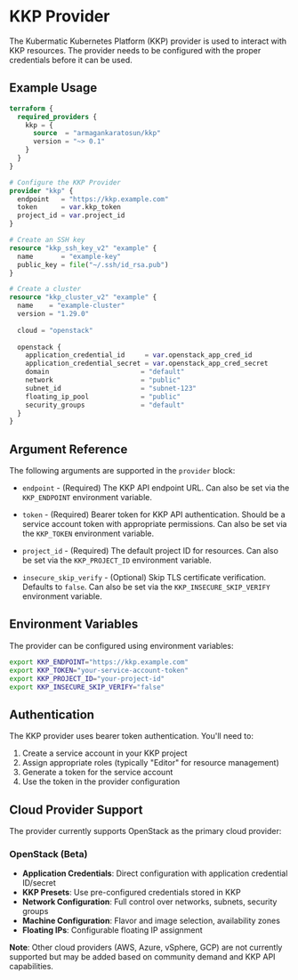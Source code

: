 # KKP Provider

The Kubermatic Kubernetes Platform (KKP) provider is used to interact with KKP resources. The provider needs to be configured with the proper credentials before it can be used.

## Example Usage

```terraform
terraform {
  required_providers {
    kkp = {
      source  = "armagankaratosun/kkp"
      version = "~> 0.1"
    }
  }
}

# Configure the KKP Provider
provider "kkp" {
  endpoint   = "https://kkp.example.com"
  token      = var.kkp_token
  project_id = var.project_id
}

# Create an SSH key
resource "kkp_ssh_key_v2" "example" {
  name       = "example-key"
  public_key = file("~/.ssh/id_rsa.pub")
}

# Create a cluster
resource "kkp_cluster_v2" "example" {
  name    = "example-cluster"
  version = "1.29.0"
  
  cloud = "openstack"
  
  openstack {
    application_credential_id     = var.openstack_app_cred_id
    application_credential_secret = var.openstack_app_cred_secret
    domain                       = "default"
    network                      = "public"
    subnet_id                    = "subnet-123"
    floating_ip_pool             = "public"
    security_groups              = "default"
  }
}
```

## Argument Reference

The following arguments are supported in the `provider` block:

- `endpoint` - (Required) The KKP API endpoint URL. Can also be set via the `KKP_ENDPOINT` environment variable.

- `token` - (Required) Bearer token for KKP API authentication. Should be a service account token with appropriate permissions. Can also be set via the `KKP_TOKEN` environment variable.

- `project_id` - (Required) The default project ID for resources. Can also be set via the `KKP_PROJECT_ID` environment variable.

- `insecure_skip_verify` - (Optional) Skip TLS certificate verification. Defaults to `false`. Can also be set via the `KKP_INSECURE_SKIP_VERIFY` environment variable.

## Environment Variables

The provider can be configured using environment variables:

```bash
export KKP_ENDPOINT="https://kkp.example.com"
export KKP_TOKEN="your-service-account-token"
export KKP_PROJECT_ID="your-project-id"
export KKP_INSECURE_SKIP_VERIFY="false"
```

## Authentication

The KKP provider uses bearer token authentication. You'll need to:

1. Create a service account in your KKP project
2. Assign appropriate roles (typically "Editor" for resource management)
3. Generate a token for the service account
4. Use the token in the provider configuration

## Cloud Provider Support

The provider currently supports OpenStack as the primary cloud provider:

### OpenStack (Beta)
- **Application Credentials**: Direct configuration with application credential ID/secret
- **KKP Presets**: Use pre-configured credentials stored in KKP
- **Network Configuration**: Full control over networks, subnets, security groups
- **Machine Configuration**: Flavor and image selection, availability zones
- **Floating IPs**: Configurable floating IP assignment

**Note**: Other cloud providers (AWS, Azure, vSphere, GCP) are not currently supported but may be added based on community demand and KKP API capabilities.